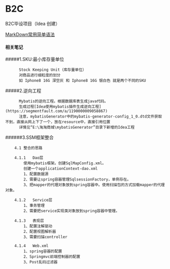 # B2C
B2C毕设项目（Idea 创建）  

[MarkDown常用简单语法](https://www.jianshu.com/p/82e730892d42)

#### 相关笔记


#####1.SKU:最小库存量单位  
````
      Stock Keeping Unit（库存量单位）
      对商品进行细粒度的划分  
      如 Iphone8 16G 深空灰 和 Iphone8 16G 银白色 就是两个不同的SKU
````
     
#####2.逆向工程 
````
      Mybatis的逆向工程。根据数据库表生成java代码。
      生成过程[Idea使用mybatis插件生成逆向工程](https://segmentfault.com/a/1190000009058867)
      注意，mybatisGenerator中的mybatis-generator-config_1_0.dtd文件获取不到，直接从网上下了一个，放在resource中，直接引用位置
      详情见“E:\淘淘商城\mybatisGenerator”目录下新增的Idea工程
````

######3.SSM框架整合
````
    4.1	整合的思路
    
    4.1.1	Dao层
        使用mybatis框架。创建SqlMapConfig.xml。
        创建一个applicationContext-dao.xml
        1、配置数据源
        2、需要让spring容器管理SqlsessionFactory，单例存在。
        3、把mapper的代理对象放到spring容器中。使用扫描包的方式加载mapper的代理对象。
    
    4.1.2	Service层
        1、事务管理
        2、需要把service实现类对象放到spring容器中管理。
    
    4.1.3	表现层
        1、配置注解驱动
        2、配置视图解析器
        3、需要扫描controller
    
    4.1.4	Web.xml
        1、spring容器的配置
        2、Springmvc前端控制器的配置
        3、Post乱码过滤器
````